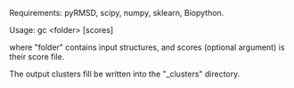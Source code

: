 Requirements:  pyRMSD, scipy, numpy, sklearn, Biopython.


Usage: gc \<folder\> [scores]

where "folder" contains input structures, and scores (optional argument) is their score file.

The output clusters fill be written into the "<folder>_clusters" directory.
